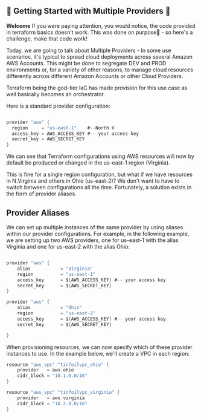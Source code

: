 ## 🌟 **Getting Started with Multiple Providers** 🌟
**Welcome**
If you were paying attention, you would notice, the code provided in terraform basics doesn't work. This was done on purpose🤪 - so here's a challenge, make that code work!

Today, we are going to talk about Multiple Providers - In some use scenarios, it's typical to spread cloud deployments across several Amazon AWS Accounts. This might be done to segregate DEV and PROD environments or, for a variety of other reasons, to manage cloud resources differently across different Amazon Accounts or other Cloud Providers. 

Terraform being the god-tier IaC has made provision for this use case as well basically becomes an orchestrator.

Here is a standard provider configuration:
```go

provider "aws" {
  region     = "us-east-1"    #--North V
  access_key = AWS_ACCESS_KEY #-- your access key
  secret_key = AWS_SECRET_KEY
}
```
We can see that Terraform configurations using AWS resources will now by default be produced or changed in the us-east-1 region (Virginia).

This is fine for a single region configuration, but what if we have resources in N.Virginia and others in Ohio (us-east-2)? We don't want to have to switch between configurations all the time. Fortunately, a solution exists in the form of provider aliases.

## **Provider Aliases**
We can set up multiple instances of the same provider by using aliases within our provider configurations. For example, in the following example, we are setting up two AWS providers, one for us-east-1 with the alias Virginia and one for us-east-2 with the alias Ohio:
```go

provider "aws" {
    alias           = "Virginia"
    region          = "us-east-1"
    access_key      = ${AWS_ACCESS_KEY} #-- your access key
    secret_key      = ${AWS_SECRET_KEY}
}

provider "aws" {
    alias           = "Ohio"
    region          = "us-east-2"
    access_key      = ${AWS_ACCESS_KEY} #-- your access key
    secret_key      = ${AWS_SECRET_KEY}

}   
```

When provisioning resources, we can now specify which of these provider instances to use. In the example below, we'll create a VPC in each region:

```go
resource "aws_vpc" "tinfoilvpc_ohio" {
    provider   = aws.ohio
    cidr_block = "10.1.0.0/16"
}

resource "aws_vpc" "tinfoilvpc_virginia" {
    provider   = aws.virginia
    cidr_block = "10.2.0.0/16"
}
```